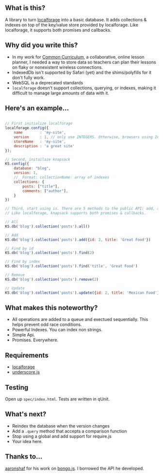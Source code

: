## What is this?

A library to turn [localforage](http://http://mozilla.github.io/localForage) into a basic database. It adds collections & indexes on top of the key/value store provided by localforage. Like localforage, it supports both promises and callbacks.

## Why did you write this?

- In my work for [Common Curriculum](http://www.commoncurriculum.com), a collaborative, online lesson planner, I needed a way to store data so teachers can plan their lessons on flaky or nonexistent wireless connections.
- IndexedDb isn't supported by Safari (yet) and the shims/polyfills for it don't fully work.
- WebSQL is a deprecated standards
- `localforage` doesn't support collections, querying, or indexes, making it difficult to manage large amounts of data with it.

## Here's an example...

```javascript

// First initialize localforage
localforage.config({
    name        : 'my-site',
    version     : 1, // only use INTEGERS. Otherwise, browsers using IndexedDb will fail silently.
    storeName   : 'my-site',
    description : 'a great site'
});

// Second, initailaze knapsack
KS.config({
    database: "blog",
    version: 1,
    //  Format: collectionName: array of indexes
    collections: {
        posts: ["title"],
        comments: ["author"],
    }
})

// Third, start using is. There are 5 methods to the public API: add, all, find, remove, and update.
// Like localforage, knapsack supports both promises & callbacks.

// All
KS.db('blog').collection('posts').all()

// Add
KS.db('blog').collection('posts').add({id: 2, title: 'Great Food'})

// Find by id
KS.db('blog').collection('posts').find(2)

// Find by index
KS.db('blog').collection('posts').find('title', 'Great Food')

// Remove
KS.db('blog').collection('posts').remove(2)

// Update
KS.db('blog').collection('posts').update({id: 2, title: 'Mexican Food'})

```

## What makes this noteworthy?

- All operations are added to a queue and exectued sequentially. This helps prevent odd race conditions.
- Powerful Indexes. You can index non strings.
- Simple Api.
- Promises. Everywhere.


## Requirements
- [localforage](https://github.com/mozilla/localForage/)
- [underscore.js](http://underscorejs.org/)


## Testing

Open up `spec/index.html`. Tests are written in qUnit.


## What's next?

- Reindex the database when the version changes
- Add a `.query` method that accepts a comparison function
- Stop using a global and add support for require.js
- Your idea here.

## Thanks to...
[aaronshaf](https://github.com/aaronshaf) for his work on [bongo.js](https://github.com/aaronshaf/bongo.js). I borrowed the API he developed.
